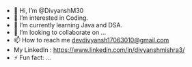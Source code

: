 - 👋 Hi, I’m @DivyanshM30
- 👀 I’m interested in Coding.
- 🌱 I’m currently learning Java and DSA.
- 💞️ I’m looking to collaborate on ...
- 📫 How to reach me devdivyansh17063010@gmail.com
- My LinkedIn : https://www.linkedin.com/in/divyanshmishra3/
- ⚡ Fun fact: ...

<!---
DivyanshM30/DivyanshM30 is a ✨ special ✨ repository because its `README.md` (this file) appears on your GitHub profile.
You can click the Preview link to take a look at your changes.
--->
